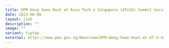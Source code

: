 ```yaml
---
title: DPM Heng Swee Keat at Asia Tech x Singapore (ATxSG) Summit Social
date: 2023-06-06
layout: link
description: ""
image: ""
variant: tiptap
external: https://www.pmo.gov.sg/Newsroom/DPM-Heng-Swee-Keat-at-AT-X-Summit-Dinner
---
```

